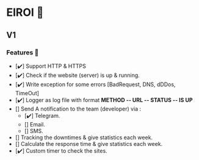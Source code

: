 # ElROI 👀

## V1

### Features 🎉

- [✔️] Support HTTP & HTTPS
- [✔️] Check if the website (server) is up & running.
- [✔️] Write exception for some errors [BadRequest, DNS, dDDos, TimeOut]
- [✔️] Logger as log file with format **METHOD -- URL -- STATUS -- IS UP**
- [] Send A notification to the team (developer) via :
  - [✔️] Telegram.
  - [] Email.
  - [] SMS.
- [] Tracking the downtimes & give statistics each week.
- [] Calculate the response time & give statistics each week.
- [✔️] Custom timer to check the sites.
